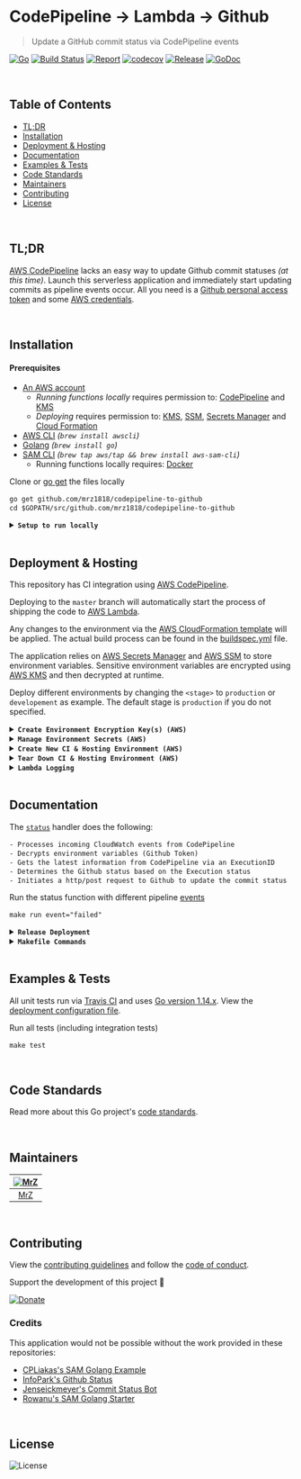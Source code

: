 # CodePipeline → Lambda → Github
> Update a GitHub commit status via CodePipeline events

[![Go](https://img.shields.io/github/go-mod/go-version/mrz1836/codepipeline-to-github)](https://golang.org/)
[![Build Status](https://travis-ci.com/mrz1836/codepipeline-to-github.svg?branch=master&v=3)](https://travis-ci.com/mrz1836/codepipeline-to-github)
[![Report](https://goreportcard.com/badge/github.com/mrz1836/codepipeline-to-github?style=flat&v=3)](https://goreportcard.com/report/github.com/mrz1836/codepipeline-to-github)
[![codecov](https://codecov.io/gh/mrz1836/codepipeline-to-github/branch/master/graph/badge.svg?v=3)](https://codecov.io/gh/mrz1836/codepipeline-to-github)
[![Release](https://img.shields.io/github/release-pre/mrz1836/codepipeline-to-github.svg?style=flat&v=3)](https://github.com/mrz1836/codepipeline-to-github/releases)
[![GoDoc](https://godoc.org/github.com/mrz1836/codepipeline-to-github?status.svg&style=flat)](https://pkg.go.dev/github.com/mrz1836/codepipeline-to-github)

<br/>

## Table of Contents
- [TL;DR](#tldr)
- [Installation](#installation)
- [Deployment & Hosting](#deployment--hosting)
- [Documentation](#documentation)
- [Examples & Tests](#examples--tests)
- [Code Standards](#code-standards)
- [Maintainers](#maintainers)
- [Contributing](#contributing)
- [License](#license)

<br/>

## TL;DR
[AWS CodePipeline](https://aws.amazon.com/codepipeline/) lacks an easy way to update Github commit statuses _(at this time)_. Launch this serverless application and 
immediately start updating commits as pipeline events occur. All you need is a [Github personal access token](https://help.github.com/en/github/authenticating-to-github/creating-a-personal-access-token-for-the-command-line) and some [AWS credentials](#prerequisites).

<br/>

## Installation

#### Prerequisites
- [An AWS account](https://aws.amazon.com/) 
    - _Running functions locally_ requires permission to: [CodePipeline](https://aws.amazon.com/kms/) and [KMS](https://aws.amazon.com/kms/)
    - _Deploying_ requires permission to: [KMS](https://aws.amazon.com/kms/), [SSM](https://aws.amazon.com/systems-manager/features/), [Secrets Manager](https://aws.amazon.com/secrets-manager/) and [Cloud Formation](https://aws.amazon.com/cloudformation/)
- [AWS CLI](https://docs.aws.amazon.com/cli/latest/userguide/installing.html) _(`brew install awscli`)_
- [Golang](https://golang.org/doc/install) _(`brew install go`)_
- [SAM CLI](https://docs.aws.amazon.com/serverless-application-model/latest/developerguide/serverless-sam-cli-install-mac.html) _(`brew tap aws/tap && brew install aws-sam-cli`)_
    - Running functions locally requires: [Docker](https://docs.docker.com/install)

Clone or [go get](https://golang.org/doc/articles/go_command.html) the files locally
```shell script
go get github.com/mrz1818/codepipeline-to-github
cd $GOPATH/src/github.com/mrz1818/codepipeline-to-github
```

<details>
<summary><strong><code>Setup to run locally</code></strong></summary>
<br/>

**1)** Modify the [event json](events/started-event.json) to a recent pipeline execution and pipeline name
```json
"detail": {
  "pipeline": "your-pipeline-name",
  "execution-id": "some-execution-id"
}
```

**2)** Modify the [local-env.json](local-env.json) file with your Github Personal Access Token
```json
"StatusFunction": {
  "GITHUB_ACCESS_TOKEN": "your-token-goes-here"
}
``` 

**3)** Finally, run the handler which should produce `null` and the commit status should be updated
```shell script
make run event="started"
``` 
</details>

<br/>

## Deployment & Hosting
This repository has CI integration using [AWS CodePipeline](https://aws.amazon.com/codepipeline/).

Deploying to the `master` branch will automatically start the process of shipping the code to [AWS Lambda](https://aws.amazon.com/lambda/).

Any changes to the environment via the [AWS CloudFormation template](application.yaml) will be applied.
The actual build process can be found in the [buildspec.yml](buildspec.yml) file.

The application relies on [AWS Secrets Manager](https://aws.amazon.com/secrets-manager/) 
and [AWS SSM](https://aws.amazon.com/systems-manager/features/) to store environment variables. 
Sensitive environment variables are encrypted using [AWS KMS](https://aws.amazon.com/kms/) and then decrypted at runtime.

Deploy different environments by changing the `<stage>` to `production` or `developement` as example.
The default stage is `production` if you do not specified.

<details>
<summary><strong><code>Create Environment Encryption Key(s) (AWS)</code></strong></summary>
<br/>

Create a `KMS Key` per `<stage>` for your application(s) to encrypt environment variables
```shell script
make create-env-key APPLICATION_STAGE_NAME="<stage>"
```

This will also store the `kms_key_id` in  [SSM](https://aws.amazon.com/systems-manager/features/): `/<application>/<stage>/kms_key_id` 

</details>

<details>
<summary><strong><code>Manage Environment Secrets (AWS)</code></strong></summary>
<br/>

The `Github token` is stored encrypted for use in Lambda (decrypted at runtime via [KMS](https://aws.amazon.com/kms/).

Add or update your Github personal access token
```shell script
make save-secrets token="YOUR_GITHUB_TOKEN"  kms_key_id="YOUR_KMS_KEY_ID"  APPLICATION_STAGE_NAME="<stage>"
```
</details>

<details>
<summary><strong><code>Create New CI & Hosting Environment (AWS)</code></strong></summary>
<br/>

<img src=".github/IMAGES/infrastructure-diagram.png" alt="infrastructure diagram" height="400" />

This will create a new [AWS CloudFormation](https://aws.amazon.com/cloudformation/) stack with:
- (1) [Lambda](https://aws.amazon.com/lambda/) Function(s)
- (1) [CloudWatch Event Rule](https://docs.aws.amazon.com/AmazonCloudWatch/latest/events/Create-CloudWatch-Events-Rule.html) to subscribe to Pipeline events
- (1) [CloudWatch LogGroups](https://aws.amazon.com/cloudwatch/) for Lambda Function(s)
- (1) [CodePipeline](https://aws.amazon.com/codepipeline/) with multiple stages to deploy the application from Github
- (1) [CodePipeline Webhook](https://aws.amazon.com/codepipeline/) to receive Github notifications from a specific `branch:name`
- (1) [CodeBuild Project(s)](https://docs.aws.amazon.com/codebuild/latest/userguide/create-project.html) to test, build and deploy the app
- (2) [Service Roles](https://docs.aws.amazon.com/IAM/latest/UserGuide/id_roles_create_for-service.html) for working with CodeBuild and CodePipeline

**NOTE:** Requires an existing S3 bucket for artifacts and sam-cli deployments (located in the [Makefile](Makefile))

One command will build, test, package and deploy the application to AWS. 
After initial deployment, updating the function is as simple as committing to Github.
```shell script
make deploy
```

_(Example)_ Customized deployment for another stage/branch
```shell script
make deploy APPLICATION_STAGE_NAME="development" REPO_BRANCH="development"
``` 

If you make any adjustments to the command above, update the [buildspec](buildspec.yml) file accordingly.  
</details>

<details>
<summary><strong><code>Tear Down CI & Hosting Environment (AWS)</code></strong></summary>
<br/>

Remove the Stack(s)
```shell script
make teardown
```   

_(Example)_ Teardown another stage
```shell script
make teardown APPLICATION_STAGE_NAME="development"
``` 
</details>

<details>
<summary><strong><code>Lambda Logging</code></strong></summary>
<br/>

View all the logs in [AWS CloudWatch](https://console.aws.amazon.com/cloudwatch/home?region=us-east-1#logsV2:log-groups) via log groups:
```text
/aws/lambda/<app_name>-<stage_name>
```
</details>

<br/>

## Documentation
The [`status`](status.go) handler does the following:
```text
- Processes incoming CloudWatch events from CodePipeline
- Decrypts environment variables (Github Token)
- Gets the latest information from CodePipeline via an ExecutionID
- Determines the Github status based on the Execution status
- Initiates a http/post request to Github to update the commit status
``` 

Run the status function with different pipeline [events](events)
```shell script
make run event="failed"
``` 

<details>
<summary><strong><code>Release Deployment</code></strong></summary>
<br/>

[goreleaser](https://github.com/goreleaser/goreleaser) for easy binary or library deployment to Github and can be installed via: `brew install goreleaser`.

The [.goreleaser.yml](.goreleaser.yml) file is used to configure [goreleaser](https://github.com/goreleaser/goreleaser).

Use `make release-snap` to create a snapshot version of the release, and finally `make release` to ship to production.
</details>

<details>
<summary><strong><code>Makefile Commands</code></strong></summary>
<br/>

View all `makefile` commands
```shell script
make help
```

List of all current commands:
```text
all                            Run lint, test and vet
bench                          Run all benchmarks in the Go application
build                          Build the lambda function as a compiled application
clean                          Remove previous builds, test cache, and packaged releases
clean-mods                     Remove all the Go mod cache
coverage                       Shows the test coverage
create-env-key                 Creates a new key in KMS for a new stage
create-secret                  Creates an secret into AWS SecretsManager
decrypt                        Encrypts data using a KMY Key ID
deploy                         Build, prepare and deploy
encrypt                        Encrypts data using a KMY Key ID
godocs                         Sync the latest tag with GoDocs
help                           Show all commands available
lambda                         Build a compiled version to deploy to Lambda
lint                           Run the Go lint application
package                        Process the CF template and prepare for deployment
release                        Full production release (creates release in Github)
release-test                   Full production test release (everything except deploy)
release-snap                   Test the full release (build binaries)
run                            Fires the lambda function (IE: run event=started)
save-param                     Saves a plain-text string parameter in SSM
save-param-encrypted           Saves an encrypted string value as a parameter in SSM
save-secrets                   Helper for saving Github token(s) to Secrets Manager (extendable for more secrets)
tag                            Generate a new tag and push (IE: tag version=0.0.0)
tag-remove                     Remove a tag if found (IE: tag-remove version=0.0.0)
tag-update                     Update an existing tag to current commit (IE: tag-update version=0.0.0)
teardown                       Deletes the entire stack
test                           Runs vet, lint and ALL tests
test-short                     Runs vet, lint and tests (excludes integration tests)
test-travis                    Runs tests via Travis (also exports coverage)
update                         Update all project dependencies
update-releaser                Update the goreleaser application
update-secret                  Updates an existing secret in AWS SecretsManager
vet                            Run the Go vet application
```
</details>

<br/>

## Examples & Tests
All unit tests run via [Travis CI](https://travis-ci.org/mrz1836/codepipeline-to-github) and uses [Go version 1.14.x](https://golang.org/doc/go1.14). View the [deployment configuration file](.travis.yml).

Run all tests (including integration tests)
```shell script
make test
```

<br/>

## Code Standards
Read more about this Go project's [code standards](CODE_STANDARDS.md).

<br/>

## Maintainers

| [<img src="https://github.com/mrz1836.png" height="50" alt="MrZ" />](https://github.com/mrz1836) |
|:---:|
| [MrZ](https://github.com/mrz1836) |

<br/>

## Contributing

View the [contributing guidelines](CONTRIBUTING.md) and follow the [code of conduct](CODE_OF_CONDUCT.md).

Support the development of this project 🙏

[![Donate](https://img.shields.io/badge/donate-bitcoin-brightgreen.svg)](https://mrz1818.com/?tab=tips&af=codepipeline-to-github)

### Credits
This application would not be possible without the work provided in these repositories: 
- [CPLiakas's SAM Golang Example](https://github.com/cpliakas/aws-sam-golang-example) 
- [InfoPark's Github Status](https://github.com/infopark/lambda-codepipeline-github-status)
- [Jenseickmeyer's Commit Status Bot](https://github.com/jenseickmeyer/github-commit-status-bot) 
- [Rowanu's SAM Golang Starter](https://github.com/rowanu/sam-golang-starter) 

<br/>

## License

![License](https://img.shields.io/github/license/mrz1836/codepipeline-to-github.svg?style=flat&v=1)
